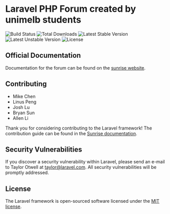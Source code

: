 # Laravel PHP Forum created by unimelb students

![Build Status](https://travis-ci.org/laravel/framework.svg)
![Total Downloads](https://poser.pugx.org/laravel/framework/d/total.svg)
![Latest Stable Version](https://poser.pugx.org/laravel/framework/v/stable.svg)
![Latest Unstable Version](https://poser.pugx.org/laravel/framework/license.svg)
![License](https://poser.pugx.org/laravel/framework/license.svg)

## Official Documentation

Documentation for the forum can be found on the [sunrise website](#).

## Contributing

- Mike Chen
- Linus Peng
- Josh Lu
- Bryan Sun
- Allen Li


Thank you for considering contributing to the Laravel framework! The contribution guide can be found in the [Sunrise documentation](http://#).

## Security Vulnerabilities

If you discover a security vulnerability within Laravel, please send an e-mail to Taylor Otwell at taylor@laravel.com. All security vulnerabilities will be promptly addressed.

## License

The Laravel framework is open-sourced software licensed under the [MIT license](http://opensource.org/licenses/MIT).
